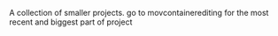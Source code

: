 A collection of smaller projects.
go to movcontainerediting for the most recent and biggest part of project
